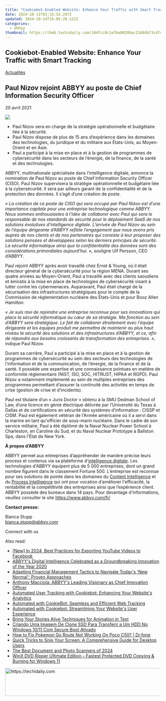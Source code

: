 ```yaml
---
title: "Cookiebot-Enabled Website: Enhance Your Traffic with Smart Tracking"
date: 2024-10-11T01:15:53.297Z
updated: 2024-10-14T16:05:28.121Z
categories:
  - abbyy
thumbnail: https://thmb.techidaily.com/104fcc0c1e7ba0020bac11684b73c47c97661f3e4742e08d1374a286a48bed4c.jpg
---
```


## Cookiebot-Enabled Website: Enhance Your Traffic with Smart Tracking

[Actualités](https://tools.techidaily.com/abbyy/products/)

## Paul Nizov rejoint ABBYY au poste de Chief Information Security Officer

20 avril 2021

![](https://content.abbyy.com/-/media/project/abbyy/abbyy/branchtemplates/shutterstock_1272462163_1296-x-729.jpg?h=729&iar=0&w=1296)

* Paul Nizov sera en charge de la stratégie opérationnelle et budgétaire liée à la sécurité.
* Paul Nizov dispose de plus de 15 ans d’expérience dans les domaines des technologies, du juridique et du militaire aux États-Unis, au Moyen-Orient et en Asie.
* Paul a participé à la mise en place et à la gestion de programmes de cybersécurité dans les secteurs de l’énergie, de la finance, de la santé et des technologies.

ABBYY, multinationale spécialisée dans l’intelligence digitale, annonce la nomination de Paul Nizov au poste de Chief Information Security Officer (CISO). Paul Nizov supervisera la stratégie opérationnelle et budgétaire liée à la cybersécurité. Il sera par ailleurs garant de la confidentialité et de la protection des données. Il s’agit d’une création de poste.

_« La création de ce poste de CISO qui sera occupé par Paul Nizov est d’une importance capitale pour une entreprise technologique comme ABBYY. Nous sommes enthousiastes à l’idée de collaborer avec Paul qui sera le responsable de nos standards de sécurité pour le déploiement SaaS de nos solutions évolutives d’intelligence digitale. L’arrivée de Paul Nizov au sein de l’équipe dirigeante d’ABBYY reflète l’engagement que nous avons pris auprès de nos clients et de nos partenaires qui consiste à leur proposer des solutions pensées et développées selon les derniers principes de sécurité. La sécurité informatique ainsi que la confidentialité des données sont des considérations primordiales aujourd’hui. »_, souligne Ulf Persson, CEO d’ABBYY.

Paul rejoint ABBYY après avoir travaillé chez Ernst & Young, où il était directeur général de la cybersécurité pour la région MENA. Durant ses quatre années au Moyen-Orient, Paul a travaillé avec des clients saoudiens et émiratis à la mise en place de technologies de cybersécurité visant à lutter contre les cybermenaces. Auparavant, Paul était chargé de la sécurisation des infrastructures stratégiques pour le compte de la Commission de réglementation nucléaire des États-Unis et pour Booz Allen Hamilton.

_« Je suis ravi de rejoindre une entreprise reconnue pour ses innovations qui place la sécurité informatique au cœur de sa stratégie. Ma fonction au sein d’ABBYY sera stratégique. Le fait de collaborer étroitement avec l’équipe dirigeante et les équipes produit me permettra de maintenir au plus haut niveau la sécurité des solutions et des infrastructures d’ABBYY, et ce, afin de répondre aux besoins croissants de transformation des entreprises. »_, indique Paul Nizov.

Durant sa carrière, Paul a participé à la mise en place et à la gestion de programmes de cybersécurité au sein des secteurs des technologies de l'information et de la communication, de l’énergie, de la finance et de la santé. Il possède une expertise et une connaissance pointues en matière de conformité réglementaire (NIST, ISO, SOC, HITRUST, HIPAA et RGPD). Paul Nizov a notamment implémenté au sein de multiples entreprises des programmes permettant d’assurer la continuité des activités en temps de crise (gestion de crise et d’incidents).

Paul est titulaire d’un « Juris Doctor » obtenu à la SMU Dedman School of Law, d’une licence en génie électrique délivrée par l’Université du Texas à Dallas et de certifications en sécurité des systèmes d’information : CISSP et CISM. Paul est également vétéran de l'Armée américaine où il a servi dans la marine en tant qu'officier de sous-marin nucléaire. Dans le cadre de son service militaire, Paul a été diplômé de la Naval Nuclear Power School à Charleston, en Caroline du Sud, et du Naval Nuclear Prototype à Ballston Spa, dans l'État de New York.

**À propos d’ABBYY**

ABBYY permet aux entreprises d’appréhender de manière précise leurs process et contenus via sa plateforme d'[intelligence digitale](https://tools.techidaily.com/abbyy/products/). Les technologies d'ABBYY équipent plus de 5 000 entreprises, dont un grand nombre figurent dans le classement Fortune 500\. L’entreprise est reconnue pour ses solutions de pointe dans les domaines du [Content Intelligence](https://tools.techidaily.com/abbyy/products/) et du [Process Intelligence](https://tools.techidaily.com/abbyy/products/) qui ont pour vocation d’améliorer l'efficacité, la rentabilité et la compétitivité des entreprises ainsi que l’expérience client. ABBYY possède des bureaux dans 14 pays. Pour davantage d'informations, veuillez consulter le site <https://www.abbyy.com/fr/>

**Contact presse:**

Bianca Stupp  
[bianca.stupp@abbyy.com](https://tools.techidaily.com/abbyy/products/)  
  
Connect with us

<ins class="adsbygoogle"
     style="display:block"
     data-ad-format="autorelaxed"
     data-ad-client="ca-pub-7571918770474297"
     data-ad-slot="1223367746"></ins>

<ins class="adsbygoogle"
     style="display:block"
     data-ad-client="ca-pub-7571918770474297"
     data-ad-slot="8358498916"
     data-ad-format="auto"
     data-full-width-responsive="true"></ins>

<span class="atpl-alsoreadstyle">Also read:</span>
<div><ul>
<li><a href="https://facebook-video-content.techidaily.com/new-in-2024-best-practices-for-exporting-youtube-videos-to-facebook/"><u>[New] In 2024, Best Practices for Exporting YouTube Videos to Facebook</u></a></li>
<li><a href="https://discover-advanced.techidaily.com/abbyys-digital-intelligence-celebrated-as-a-groundbreaking-innovation-of-the-year-2020/"><u>ABBYY's Digital Intelligence Celebrated as a Groundbreaking Innovation of the Year 2020</u></a></li>
<li><a href="https://discover-advanced.techidaily.com/adapting-financial-management-tactics-to-navigate-todays-new-normal-proven-approaches/"><u>Adapting Financial Management Tactics to Navigate Today's 'New Normal': Proven Approaches</u></a></li>
<li><a href="https://discover-advanced.techidaily.com/anthony-macciola-abbyys-leading-visionary-as-chief-innovation-officer/"><u>Anthony Macciola: ABBYY's Leading Visionary as Chief Innovation Officer</u></a></li>
<li><a href="https://discover-advanced.techidaily.com/automated-user-tracking-with-cookiebot-enhancing-your-websites-analytics/"><u>Automated User Tracking with Cookiebot: Enhancing Your Website's Analytics</u></a></li>
<li><a href="https://discover-advanced.techidaily.com/automated-with-cookiebot-seamless-and-efficient-web-tracking/"><u>Automated with CookieBot: Seamless and Efficient Web Tracking</u></a></li>
<li><a href="https://discover-advanced.techidaily.com/automated-with-cookiebot-streamlining-your-websites-user-experience/"><u>Automated with Cookiebot: Streamlining Your Website's User Experience</u></a></li>
<li><a href="https://extra-hints.techidaily.com/bring-your-stories-alive-techniques-for-animation-in-text/"><u>Bring Your Stories Alive Techniques for Animation in Text</u></a></li>
<li><a href="https://discover-amazing.techidaily.com/criando-uma-imagem-de-clone-ssd-para-transferir-a-um-hdd-no-windows-1011-com-secure-boot-ativado/"><u>Criando Uma Imagem De Clone SSD Para Transferir a Um HDD No Windows 10/11 Com Secure Boot Ativado</u></a></li>
<li><a href="https://pokemon-go-android.techidaily.com/how-to-fix-pokemon-go-route-not-working-on-poco-c50-drfone-by-drfone-virtual-android/"><u>How to Fix Pokemon Go Route Not Working On Poco C50? | Dr.fone</u></a></li>
<li><a href="https://tech-recovery.techidaily.com/quick-tricks-to-snip-your-screen-a-comprehensive-guide-for-desktop-users/"><u>Quick Tricks to Snip Your Screen: A Comprehensive Guide for Desktop Users</u></a></li>
<li><a href="https://buynow-info.techidaily.com/the-best-document-and-photo-scanners-of-2024/"><u>The Best Document and Photo Scanners of 2024</u></a></li>
<li><a href="https://some-approaches.techidaily.com/winx-dvd-ripper-ultimate-edition-fastest-protected-dvd-copying-and-burning-for-windows-11/"><u>WinX DVD Ripper Ultimate Edition – Fastest Protected DVD Copying & Burning for Windows 11</u></a></li>
</ul></div>

<!-- affiliate ads begin -->
<a href="https://appsumo.8odi.net/c/5597632/2151892/7443" target="_top" id="2151892">
  <img src="//a.impactradius-go.com/display-ad/7443-2151892" border="0" alt="https://techidaily.com" width="600" height="90"/>
</a>
<img height="0" width="0" src="https://appsumo.8odi.net/i/5597632/2151892/7443" style="position:absolute;visibility:hidden;" border="0" />
<!-- affiliate ads end -->


